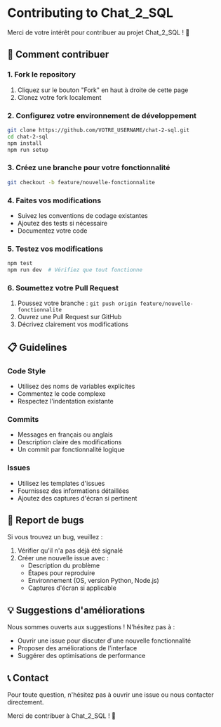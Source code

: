 # Contributing to Chat_2_SQL

Merci de votre intérêt pour contribuer au projet Chat_2_SQL ! 🎉

## 🚀 Comment contribuer

### 1. Fork le repository
1. Cliquez sur le bouton "Fork" en haut à droite de cette page
2. Clonez votre fork localement

### 2. Configurez votre environnement de développement
```bash
git clone https://github.com/VOTRE_USERNAME/chat-2-sql.git
cd chat-2-sql
npm install
npm run setup
```

### 3. Créez une branche pour votre fonctionnalité
```bash
git checkout -b feature/nouvelle-fonctionnalite
```

### 4. Faites vos modifications
- Suivez les conventions de codage existantes
- Ajoutez des tests si nécessaire
- Documentez votre code

### 5. Testez vos modifications
```bash
npm test
npm run dev  # Vérifiez que tout fonctionne
```

### 6. Soumettez votre Pull Request
1. Poussez votre branche : `git push origin feature/nouvelle-fonctionnalite`
2. Ouvrez une Pull Request sur GitHub
3. Décrivez clairement vos modifications

## 📋 Guidelines

### Code Style
- Utilisez des noms de variables explicites
- Commentez le code complexe
- Respectez l'indentation existante

### Commits
- Messages en français ou anglais
- Description claire des modifications
- Un commit par fonctionnalité logique

### Issues
- Utilisez les templates d'issues
- Fournissez des informations détaillées
- Ajoutez des captures d'écran si pertinent

## 🐛 Report de bugs

Si vous trouvez un bug, veuillez :
1. Vérifier qu'il n'a pas déjà été signalé
2. Créer une nouvelle issue avec :
   - Description du problème
   - Étapes pour reproduire
   - Environnement (OS, version Python, Node.js)
   - Captures d'écran si applicable

## 💡 Suggestions d'améliorations

Nous sommes ouverts aux suggestions ! N'hésitez pas à :
- Ouvrir une issue pour discuter d'une nouvelle fonctionnalité
- Proposer des améliorations de l'interface
- Suggérer des optimisations de performance

## 📞 Contact

Pour toute question, n'hésitez pas à ouvrir une issue ou nous contacter directement.

Merci de contribuer à Chat_2_SQL ! 🚀